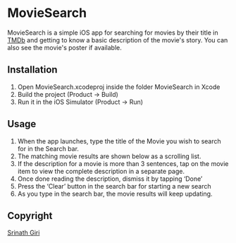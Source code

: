 # MovieSearch

MovieSearch is a simple iOS app for searching for movies by their title in [TMDb](https://www.themoviedb.org) and getting to know a basic description of the movie's story. You can also see the movie's poster if available.

## Installation

1. Open MovieSearch.xcodeproj inside the folder MovieSearch in Xcode
2. Build the project (Product -> Build)
3. Run it in the iOS Simulator (Product -> Run)

## Usage

1. When the app launches, type the title of the Movie you wish to search for in the Search bar.
2. The matching movie results are shown below as a scrolling list.
6. If the description for a movie is more than 3 sentences, tap on the movie item to view the complete description in a separate page.
7. Once done reading the description, dismiss it by tapping ‘Done’
8. Press the ‘Clear’ button in the search bar for starting a new search
9. As you type in the search bar, the movie results will keep updating.

## Copyright
[Srinath Giri](https://github.com/srinath-giri/)
